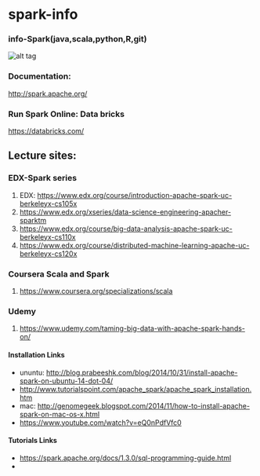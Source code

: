 # spark-info

### info-Spark(java,scala,python,R,git)
![alt tag](http://spark.apache.org/images/spark-logo-trademark.png)

### Documentation:
   http://spark.apache.org/
   
### Run Spark Online: Data bricks
   https://databricks.com/

## Lecture sites:
### EDX-Spark series
1. EDX: https://www.edx.org/course/introduction-apache-spark-uc-berkeleyx-cs105x
2. https://www.edx.org/xseries/data-science-engineering-apacher-sparktm
3. https://www.edx.org/course/big-data-analysis-apache-spark-uc-berkeleyx-cs110x
4. https://www.edx.org/course/distributed-machine-learning-apache-uc-berkeleyx-cs120x
### Coursera Scala and Spark
1. https://www.coursera.org/specializations/scala
### Udemy
1. https://www.udemy.com/taming-big-data-with-apache-spark-hands-on/



#### Installation Links
 - ununtu: http://blog.prabeeshk.com/blog/2014/10/31/install-apache-spark-on-ubuntu-14-dot-04/
 - http://www.tutorialspoint.com/apache_spark/apache_spark_installation.htm
 - mac: http://genomegeek.blogspot.com/2014/11/how-to-install-apache-spark-on-mac-os-x.html
 - https://www.youtube.com/watch?v=eQ0nPdfVfc0

#### Tutorials Links
 - https://spark.apache.org/docs/1.3.0/sql-programming-guide.html
 - 
